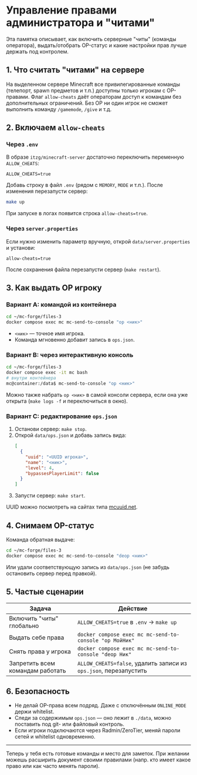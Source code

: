 # Управление правами администратора и "читами"

Эта памятка описывает, как включить серверные "читы" (команды оператора), выдать/отобрать OP-статус и какие настройки прав лучше держать под контролем.

## 1. Что считать "читами" на сервере

На выделенном сервере Minecraft все привилегированные команды (телепорт, spawn предметов и т.п.) доступны только игрокам с OP-правами. Флаг `allow-cheats` даёт операторам доступ к командам без дополнительных ограничений. Без OP ни один игрок не сможет выполнить команду `/gamemode`, `/give` и т.д.

## 2. Включаем `allow-cheats`

### Через `.env`

В образе `itzg/minecraft-server` достаточно переключить переменную `ALLOW_CHEATS`:

```
ALLOW_CHEATS=true
```

Добавь строку в файл `.env` (рядом с `MEMORY`, `MODE` и т.п.). После изменения перезапусти сервер:

```bash
make up
```

При запуске в логах появится строка `allow-cheats=true`.

### Через `server.properties`

Если нужно изменить параметр вручную, открой `data/server.properties` и установи:

```
allow-cheats=true
```

После сохранения файла перезапусти сервер (`make restart`).

## 3. Как выдать OP игроку

### Вариант A: командой из контейнера

```bash
cd ~/mc-forge/files-3
docker compose exec mc mc-send-to-console "op <ник>"
```

- `<ник>` — точное имя игрока.
- Команда мгновенно добавит запись в `ops.json`.

### Вариант B: через интерактивную консоль

```bash
cd ~/mc-forge/files-3
docker compose exec -it mc bash
# внутри контейнера
mc@container:/data$ mc-send-to-console "op <ник>"
```

Можно также набрать `op <ник>` в самой консоли сервера, если она уже открыта (`make logs -f` и переключиться в окно).

### Вариант C: редактирование `ops.json`

1. Останови сервер: `make stop`.
2. Открой `data/ops.json` и добавь запись вида:
   ```json
   [
     {
       "uuid": "<UUID игрока>",
       "name": "<ник>",
       "level": 4,
       "bypassesPlayerLimit": false
     }
   ]
   ```
3. Запусти сервер: `make start`.

UUID можно посмотреть на сайтах типа [mcuuid.net](https://mcuuid.net/).

## 4. Снимаем OP-статус

Команда обратная выдаче:

```bash
cd ~/mc-forge/files-3
docker compose exec mc mc-send-to-console "deop <ник>"
```

Или удали соответствующую запись из `data/ops.json` (не забудь остановить сервер перед правкой).

## 5. Частые сценарии

| Задача | Действие |
|--------|----------|
| Включить "читы" глобально | `ALLOW_CHEATS=true` в `.env` → `make up` |
| Выдать себе права | `docker compose exec mc mc-send-to-console "op МойНик"` |
| Снять права у игрока | `docker compose exec mc mc-send-to-console "deop Ник"` |
| Запретить всем командам работать | `ALLOW_CHEATS=false`, удалить записи из `ops.json`, перезапустить |

## 6. Безопасность

- Не делай OP-права всем подряд. Даже с отключённым `ONLINE_MODE` держи whitelist.
- Следи за содержимым `ops.json` — оно лежит в `./data`, можно поставить под git- или файловый контроль.
- Если игроки подключаются через Radmin/ZeroTier, меняй пароли сетей и whitelist одновременно.

---

Теперь у тебя есть готовые команды и место для заметок. При желании можешь расширить документ своими правилами (напр. кто имеет какое право или как часто менять пароли).
